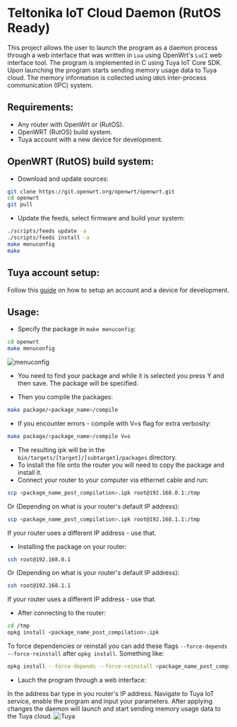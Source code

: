 # Teltonika IoT Cloud Daemon (RutOS Ready)

This project allows the user to launch the program as a daemon process through a web interface that was written in `Lua` using OpenWrt's `LuCI` web interface tool. The program is implemented in C using Tuya IoT Core SDK. Upon launching the program starts sending memory usage data to Tuya cloud. The memory information is collected using `UBUS` inter-process communication (IPC) system. 

## Requirements:

* Any router with OpenWrt or (RutOS).
* OpenWRT (RutOS) build system.
* Tuya account with a new device for development.

## OpenWRT (RutOS) build system:

* Download and update sources:
```bash
git clone https://git.openwrt.org/openwrt/openwrt.git
cd openwrt
git pull
```
* Update the feeds, select firmware and build your system:
```bash
./scripts/feeds update -a
./scripts/feeds install -a
make menuconfig
make
```

## Tuya account setup:

Follow this [guide](https://github.com/tuya/tuya-iot-core-sdk) on how to setup an account and a device for development.

## Usage:

* Specify the package in `make menuconfig`:
```bash
cd openwrt
make menuconfig
```
![menuconfig](https://github.com/OvidijusStankaitis/Tuya-IoT-Cloud-Daemon-RutOS-Ready/assets/82393494/3aeb84e1-2ddf-457d-b90f-880a8350889e)
* You need to find your package and while it is selected you press Y and then save. The package will be specified.



* Then you compile the packages:
```bash
make package/<package_name>/compile
```
* If you encounter errors - compile with V=s flag for extra verbosity:
```bash
make package/<package_name>/compile V=s
```
* The resulting ipk will be in the `bin/targets/[target]/[subtarget]/packages` directory.
* To install the file onto the router you will need to copy the package and install it.
* Connect your router to your computer via ethernet cable and run:
```bash
scp <package_name_post_compilation>.ipk root@192.168.0.1:/tmp
```
Or (Depending on what is your router's default IP address):
```bash
scp <package_name_post_compilation>.ipk root@192.168.1.1:/tmp
```
If your router uses a different IP address - use that.

* Installing the package on your router:
```bash
ssh root@192.168.0.1
```
Or (Depending on what is your router's default IP address):
```bash
ssh root@192.168.1.1
```
If your router uses a different IP address - use that.

* After connecting to the router:
```bash
cd /tmp
opkg install <package_name_post_compilation>.ipk
```
To force dependencies or reinstall you can add these flags `--force-depends --force-reinstall` after `opkg install`. Something like:
```bash
opkg install --force-depends --force-reinstall <package_name_post_compilation>.ipk
```

* Lauch the program through a web interface:

In the address bar type in you router's IP address. Navigate to Tuya IoT service, enable the program and input your parameters. After applying changes the daemon will launch and start sending memory usage data to the Tuya cloud.
![Tuya](https://github.com/OvidijusStankaitis/Tuya-IoT-Cloud-Daemon-RutOS-Ready/assets/82393494/857254e7-2e4b-4d07-910a-39122aee4f9c)
